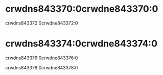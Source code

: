 # crwdns843370:0crwdne843370:0

crwdns843372:0crwdne843372:0

# crwdns843374:0crwdne843374:0

crwdns843376:0crwdne843376:0

crwdns843378:0crwdne843378:0
